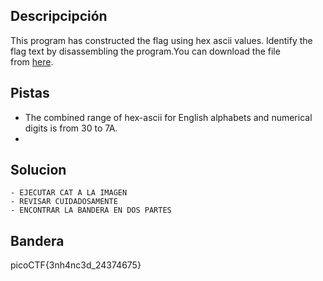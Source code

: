 ## Descripcipción

This program has constructed the flag using hex ascii values. Identify the flag text by disassembling the program.You can download the file from [here](https://artifacts.picoctf.net/c/508/asciiftw).

## Pistas

-   The combined range of hex-ascii for English alphabets and numerical digits is from 30 to 7A.
- 

## Solucion

```
- EJECUTAR CAT A LA IMAGEN
- REVISAR CUIDADOSAMENTE
- ENCONTRAR LA BANDERA EN DOS PARTES
```

## Bandera
picoCTF{3nh4nc3d_24374675}